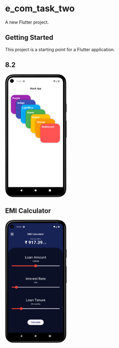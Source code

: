 # e_com_task_two

A new Flutter project.

## Getting Started

This project is a starting point for a Flutter application.

## 8.2

<img src = "https://github.com/Zimil-Patel/e_com_task_two/blob/master/snaps/8.2/stackApp.png" width = "200" height = "400"> &nbsp;&nbsp;&nbsp;&nbsp;

## EMI Calculator

<img src = "https://github.com/Zimil-Patel/e_com_task_two/blob/master/snaps/EMICalc/EMICalc.png" width = "200" height = "400"> &nbsp;&nbsp;&nbsp;&nbsp;
